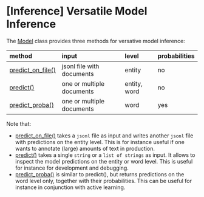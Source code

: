 # [Inference] Versatile Model Inference

The [Model](../../../python_api/model) class provides three methods for versative model inference:


| method                                                                                   | input                     | level         | probabilities |
|:-----------------------------------------------------------------------------------------|:--------------------------|:--------------|:--------------|
| [predict_on_file()](../../../python_api/model/#nerblackbox.api.model.Model.predict_on_file) | jsonl file with documents | entity | no
| [predict()](../../../python_api/model/#nerblackbox.api.model.Model.predict)                 | one or multiple documents | entity, word  | no            |
| [predict_proba()](../../../python_api/model/#nerblackbox.api.model.Model.predict_proba)                                               | one or multiple documents | word | yes |

Note that:

- [predict_on_file()](../../../python_api/model/#nerblackbox.api.model.Model.predict_on_file) takes a `jsonl` file as input and writes another `jsonl` file with predictions on the entity level. 
This is for instance useful if one wants to annotate (large) amounts of text in production.
- [predict()](../../../python_api/model/#nerblackbox.api.model.Model.predict) takes a single `string` or a `list of strings` as input. It allows to inspect the model predictions on the entity or word level. This is useful for instance for development and debugging.
- [predict_proba()](../../../python_api/model/#nerblackbox.api.model.Model.predict_proba) is similar to predict(), but returns predictions on the word level only, together with their probabilities. This can be useful for instance in conjunction with active learning.